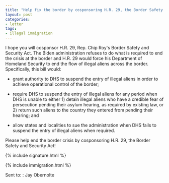 ```yaml
---
title: "Help fix the border by cosponsoring H.R. 29, the Border Safety and Security Act"
layout: post
categories:
- letter
tags:
- illegal immigration
---
```


I hope you will cosponsor H.R. 29, Rep. Chip Roy's Border Safety and Security Act. The Biden administration refuses to do what is required to end the crisis at the border and H.R. 29 would force his Department of Homeland Security to end the flow of illegal aliens across the border. Specifically, this bill would:

- grant authority to DHS to suspend the entry of illegal aliens in order to achieve operational control of the border;

- require DHS to suspend the entry of illegal aliens for any period when DHS is unable to either 1) detain illegal aliens who have a credible fear of persecution pending their asylum hearing, as required by existing law, or 2) return such aliens to the country they entered from pending their hearing; and

- allow states and localities to sue the administration when DHS fails to suspend the entry of illegal aliens when required.

Please help end the border crisis by cosponsoring H.R. 29, the Border Safety and Security Act!

{% include signature.html %}

{% include immigration.html %}

Sent to:
: Jay Obernolte
